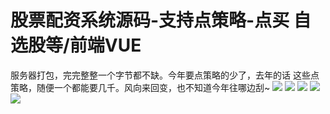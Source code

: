 # 股票配资系统源码-支持点策略-点买 自选股等/前端VUE

服务器打包，完完整整一个字节都不缺。今年要点策略的少了，去年的话 这些点策略，随便一个都能要几千。风向来回变，也不知道今年往哪边刮~
[![](https://wukongymw.com/wp-content/uploads/2022/10/1666083045-01af03e1586e282.jpg)](https://wukongymw.com/wp-content/uploads/2022/10/1666083045-01af03e1586e282.jpg)
[![](https://wukongymw.com/wp-content/uploads/2022/10/1666083043-b091c4b8f1e5764.jpg)](https://wukongymw.com/wp-content/uploads/2022/10/1666083043-b091c4b8f1e5764.jpg)
[![](https://wukongymw.com/wp-content/uploads/2022/10/1666083040-a7c548b95ec1126.jpg)](https://wukongymw.com/wp-content/uploads/2022/10/1666083040-a7c548b95ec1126.jpg)
[![](https://wukongymw.com/wp-content/uploads/2022/10/1666083038-64fc92250209568.jpg)](https://wukongymw.com/wp-content/uploads/2022/10/1666083038-64fc92250209568.jpg)
[![](https://wukongymw.com/wp-content/uploads/2022/10/1666083036-f4849d1e1f273a5.jpg)](https://wukongymw.com/wp-content/uploads/2022/10/1666083036-f4849d1e1f273a5.jpg)